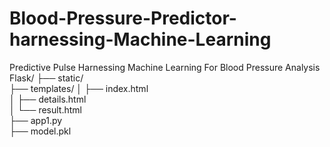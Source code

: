 # Blood-Pressure-Predictor-harnessing-Machine-Learning
Predictive Pulse Harnessing Machine Learning For Blood Pressure Analysis
Flask/
├── static/                       
├── templates/
│   ├── index.html             
│   ├── details.html              
│   └── result.html              
├── app1.py                       
├── model.pkl                   
